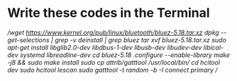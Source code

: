 # Write these codes in the Terminal
*/wget https://www.kernel.org/pub/linux/bluetooth/bluez-5.18.tar.xz
dpkg --get-selections | grep -v deinstall | grep bluez
tar xvf bluez-5.18.tar.xz
sudo apt-get install libglib2.0-dev libdbus-1-dev libusb-dev libudev-dev libical-dev systemd libreadline-dev
cd bluez-5.18
.configure --enable-library
make -j8 && sudo make install
sudo cp attrib/gatttool /usr/local/bin/
cd
hcitool dev
sudo hcitool lescan
sudo gatttool -t random -b <BLE device> -I
connect 
primary
/*
